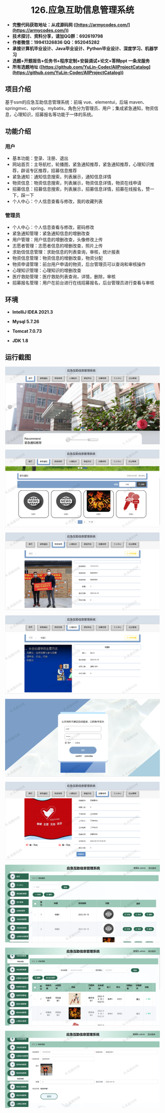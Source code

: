 <p><h1 align="center">126.应急互助信息管理系统</h1></p>

- <b>完整代码获取地址：从戎源码网 ([https://armycodes.com/](https://armycodes.com/))</b>
- <b>技术探讨、资料分享，请加QQ群：692619798</b> 
- <b>作者微信：19941326836  QQ：952045282</b> 
- <b>承接计算机毕业设计、Java毕业设计、Python毕业设计、深度学习、机器学习</b>
- <b>选题+开题报告+任务书+程序定制+安装调试+论文+答辩ppt 一条龙服务</b>
- <b>所有选题地址 ([https://github.com/YuLin-Coder/AllProjectCatalog](https://github.com/YuLin-Coder/AllProjectCatalog)) </b>

## 项目介绍
基于ssm的应急互助信息管理系统：前端 vue、elementui，后端 maven、springmvc、spring、mybatis，角色分为管理员、用户；集成紧急通知，物资信息，心理知识，招募报名等功能于一体的系统。

## 功能介绍

### 用户

- 基本功能：登录、注册、退出
- 网站首页：主导航栏，轮播图，紧急通知推荐，紧急通知推荐，心理知识推荐，辟谣专区推荐，招募信息推荐
- 紧急通知：通知信息搜索，列表展示，通知信息详情
- 物资信息：物资信息搜索，列表展示，物资信息详情，物资在线申请
- 招募信息：招募信息搜索，列表展示，招募信息详情，招募在线报名，赞一下，踩一下
- 个人中心：个人信息查看与修改，我的收藏列表

### 管理员

- 个人中心：个人信息查看与修改，密码修改
- 紧急通知管理：紧急通知信息的增删改查
- 用户管理：用户信息的增删改查，头像修改上传
- 志愿者管理：志愿者信息的增删改查，照片上传
- 求助信信息管理：求助信息的列表查询，审核，统计报表
- 物资信息管理：物资信息的增删改查，物资分配
- 物资申请管理：前台用户申请的物资，后台管理员可以查询和审核操作
- 心理知识管理：心理知识的增删改查
- 医疗救助管理：医疗救助列表查询，详情，删除，审核
- 招募报名管理：用户在前台进行在线招募报名，后台管理员进行查看与审核

## 环境

- <b>IntelliJ IDEA 2021.3</b>

- <b>Mysql 5.7.26</b>

- <b>Tomcat 7.0.73</b>

- <b>JDK 1.8</b>

## 运行截图
![](screenshot/1.png)

![](screenshot/2.png)

![](screenshot/3.png)

![](screenshot/4.png)

![](screenshot/5.png)

![](screenshot/6.png)

![](screenshot/7.png)

![](screenshot/8.png)

![](screenshot/9.png)
